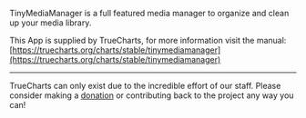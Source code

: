 TinyMediaManager is a full featured media manager to organize and clean up your media library.

This App is supplied by TrueCharts, for more information visit the manual: [https://truecharts.org/charts/stable/tinymediamanager](https://truecharts.org/charts/stable/tinymediamanager)

---

TrueCharts can only exist due to the incredible effort of our staff.
Please consider making a [donation](https://truecharts.org/sponsor) or contributing back to the project any way you can!
